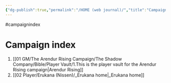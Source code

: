 ```yaml
---
{"dg-publish":true,"permalink":"/HOME (web journal)/","title":"Campaign Index","pinned":true,"tags":["gardenEntry"]}
---
```


#campaignindex

# Campaign index

1. [[01 GM/The Arendur Rising Campaign/The Shadow Company/Bible/Player Vault/1.This is the player vault for the Arendur Rising campaign\|Arendur Rising]]
2. [[02 Player/Erukana (Nissen)/_Erukana home\|_Erukana home]]